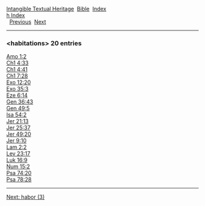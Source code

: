[Intangible Textual Heritage](../../index)  [Bible](../index) 
[Index](index)   
[h Index](_h_)  
  [Previous](c05006)  [Next](c05008) 

------------------------------------------------------------------------

### &lt;habitations&gt; 20 entries

[Amo 1:2](../kjv/amo001.htm#002)  
[Ch1 4:33](../kjv/ch1004.htm#033)  
[Ch1 4:41](../kjv/ch1004.htm#041)  
[Ch1 7:28](../kjv/ch1007.htm#028)  
[Exo 12:20](../kjv/exo012.htm#020)  
[Exo 35:3](../kjv/exo035.htm#003)  
[Eze 6:14](../kjv/eze006.htm#014)  
[Gen 36:43](../kjv/gen036.htm#043)  
[Gen 49:5](../kjv/gen049.htm#005)  
[Isa 54:2](../kjv/isa054.htm#002)  
[Jer 21:13](../kjv/jer021.htm#013)  
[Jer 25:37](../kjv/jer025.htm#037)  
[Jer 49:20](../kjv/jer049.htm#020)  
[Jer 9:10](../kjv/jer009.htm#010)  
[Lam 2:2](../kjv/lam002.htm#002)  
[Lev 23:17](../kjv/lev023.htm#017)  
[Luk 16:9](../kjv/luk016.htm#009)  
[Num 15:2](../kjv/num015.htm#002)  
[Psa 74:20](../kjv/psa074.htm#020)  
[Psa 78:28](../kjv/psa078.htm#028)  

------------------------------------------------------------------------

[Next: habor (3)](c05008)
